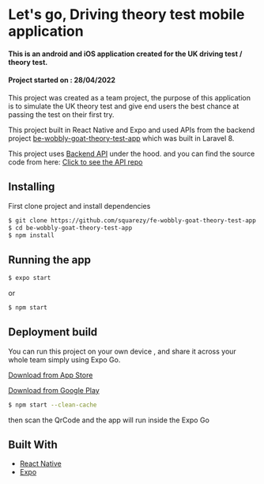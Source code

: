 # Let's go,  Driving theory test mobile application

#### This is an android and iOS application created for the UK driving test / theory test.
#### Project started on : 28/04/2022

This project was created as a team project, the purpose of this application is to simulate the UK theory test and give end users the best chance at passing the test on their first try.


This project built in React Native and Expo and used APIs from the backend project [be-wobbly-goat-theory-test-app](https://github.com/squarezy/be-wobbly-goat-theory-test-app) which was built in Laravel 8. 

This project uses [Backend API](https://theory.sajjel.info/api) under the hood. and you can find the source code from here: [Click to see the API repo](https://github.com/squarezy/be-wobbly-goat-theory-test-app)




## Installing

First clone project and install dependencies

```sh
$ git clone https://github.com/squarezy/fe-wobbly-goat-theory-test-app
$ cd be-wobbly-goat-theory-test-app
$ npm install
```


## Running the app
```sh
$ expo start
```

or

```sh
$ npm start
```

## Deployment build

You can run this project on your own device , and share it across your whole team simply using Expo Go.

[Download from App Store](https://itunes.apple.com/app/apple-store/id982107779)

[Download from Google Play](https://play.google.com/store/apps/details?id=host.exp.exponent&referrer=www)

```sh
$ npm start --clean-cache
```

then scan the QrCode and the app will run inside the Expo Go



## Built With

- [React Native](https://reactnative.dev/)
- [Expo](https://expo.dev/)

